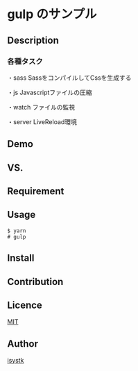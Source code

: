   gulp のサンプル
====

## Description

### 各種タスク

・sass
SassをコンパイルしてCssを生成する

・js
Javascriptファイルの圧縮

・watch
ファイルの監視

・server
LiveReload環境


## Demo

## VS. 

## Requirement

## Usage

```
$ yarn
# gulp
```

## Install

## Contribution

## Licence

[MIT](https://github.com/isystk/gulp-sample/LICENCE)

## Author

[isystk](https://github.com/isystk)


